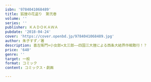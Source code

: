 ```yaml
---
isbn: '9784041068489'
title: 狐狸の花盗り　第弐巻
volume: ''
series: ''
publisher: ＫＡＤＯＫＡＷＡ
pubdate: '2018-04-24'
cover: 'https://cover.openbd.jp/9784041068489.jpg'
author: 朱子すず／著
description: 喜左衛門×小女郎×太三郎――四国三大狸による西条大結界作戦敢行！？
price: '640'
genre: ''
target: 一般
format: コミック
content: コミックス・劇画

---
```

